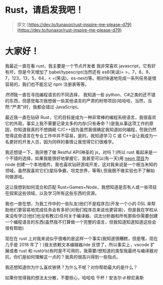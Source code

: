 # Rust，请启发我吧！

> 原文:[https://dev.to/tunaxor/rust-inspire-me-please-d79](https://dev.to/tunaxor/rust-inspire-me-please-d79)

# [](#hello-everyone)大家好！

我最近一直在看 rust，我主要是一个节点开发者
我非常喜欢 javascript，它有好有坏，但是今天增加了 babel/typescript(当然还有 es6(笑话)= >，7，8，9，7，123，13，5，64，< =(笑话)，es-next)等。相对快速地完成一系列任务是很容易的，我们也不能忘记 npm 注册表等等。

*然而*我一直在寻找编程语言的不同选择，
我知道一些 python、C#之类的还不错的东西，但感觉每次我想做一些其他语言的严肃的附带项目(哈哈哈，当然，当然:“严肃”)时，我都会错过 JavaScript。

最近我一直在钻研 Rust，它的目标是成为一种非常棒的编程系统语言，我很喜欢它的外观，事实上我不需要记录太多的内存(只有寿命？)是我从事这项工作的原因，你知道我真的不想搞砸 C/C++因为虽然我很确定我知道如何编程，但我仍然觉得这些语言在专业工作中并不容易，是的，我知道学习 C 或 C++会让我成为一名更好的开发人员，因为同样的事情让我觉得它们很难学。

我还想提一下，我厌倦了做 Restful API(神圣的 js，对吗？)所以 rust 看起来是一个不错的选择，如果我能很好地掌握它，我甚至可以(有一天)用 [neon 项目](https://www.neon-bindings.com/)为 node 创建一个本地插件。我也喜欢钻研游戏开发，这对我来说是一个相当未知的领域，虽然我喜欢它们(星际争霸，坦克世界，等等),但我既不做实验也不了解如何做游戏。

这让我想到如何混合和匹配 Rust+Games+Node，我想知道是否有人或一些项目在探索这些领域，以及学习所有这些东西的资源。

我也一直在想，为我工作中的一些队友(他们不是程序员)开发一个小的 DSL 来帮助他们更容易地完成任务会有多好(对我们程序员来说也更容易)，但是我在学校从来没有学过(他们也没有教过)任何关于编译器、词法分析器和所有那些你需要创建一个编程语言的东西(虽然我不打算做一个完整的语言，但我知道知道知道这些会很有帮助)

现在在 rust 上对我来说似乎很难的是这样一个事实(我知道很糟糕，但是嘿，现在几乎是 2018 年了！)我太依赖文本编辑器/ide 反馈了，所以事实上，vscode 扩展或者 rust 和 rust(rls)有时是不可用的，我需要/想知道的类型我最终与编译器对抗，你们是如何理解这一点的？我真的很高兴得到一些指点。

我还想知道你为什么喜欢铁锈？为什么不呢？对你帮助最大的是什么？

如果你觉得我的想法太分散，不要担心，哈哈哈
干杯！安吉尔·d·穆尼奥斯